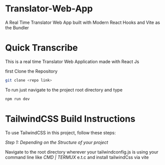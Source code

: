# Translator-Web-App
A Real Time Translator Web App built with Modern React Hooks and Vite as the Bundler

# Quick Transcribe

This is a real time Translator Web Application made with React Js

first Clone the Repository

```bash
git clone <repo link>
```

To run just navigate to the project root directory and type

```bash
npm run dev
```

# TailwindCSS Build Instructions

To use TailwindCSS in this project, follow these steps:

_Step 1: Depending on the Structure of your project_

Navigate to the root directory wherever your tailwindconfig.js is using your command line like _CMD | TERMUX_ e.t.c and install tailwindCss via vite



